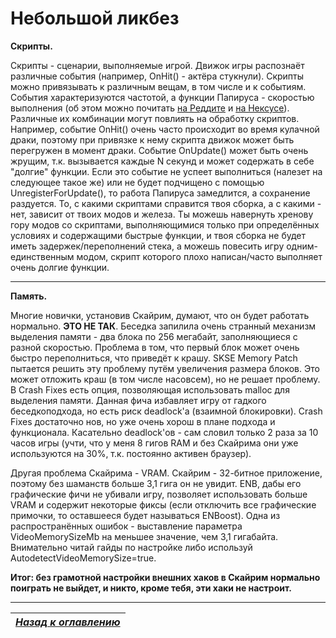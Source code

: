 # Небольшой ликбез

**Скрипты.**

Скрипты - сценарии, выполняемые игрой. Движок игры распознаёт различные события (например, OnHit() - актёра стукнули). Скрипты можно привязывать к различным вещам, в том числе и к событиям. События характеризуются частотой, а функции Папируса - скоростью выполнения (об этом можно почитать [на Реддите](https://www.reddit.com/r/skyrimmods/comments/4omjly/a_few_script_execution_speed_psas/) и [на Нексусе](http://www.nexusmods.com/skyrim/mods/18825/)). Различные их комбинации могут повлиять на обработку скриптов. Например, событие OnHit() очень часто происходит во время кулачной драки, поэтому при привязке к нему скрипта движок может быть перегружен в момент драки. Событие OnUpdate() может быть очень жрущим, т.к. вызывается каждые N секунд и может содержать в себе "долгие" функции. Если это событие не успеет выполниться (налезет на следующее такое же) или не будет подчищено с помощью UnregisterForUpdate(), то работа Папируса замедлится, а сохранение раздуется. То, с какими скриптами справится твоя сборка, а с какими - нет, зависит от твоих модов и железа. Ты можешь навернуть хренову гору модов со скриптами, выполняющимися только при определённых условиях и содержащими быстрые функции, и твоя сборка не будет иметь задержек/переполнений стека, а можешь повесить игру одним-единственным модом, скрипт которого плохо написан/часто выполняет очень долгие функции.

------

**Память.**

Многие новички, установив Скайрим, думают, что он будет работать нормально. **ЭТО НЕ ТАК**. Беседка запилила очень странный механизм выделения памяти - два блока по 256 мегабайт, заполняющиеся с разной скоростью. Проблема в том, что первый блок может очень быстро переполниться, что приведёт к крашу. SKSE Memory Patch пытается решить эту проблему путём увеличения размера блоков. Это может отложить краш (в том числе насовсем), но не решает проблему. В Crash Fixes есть опция, позволяющая использовать malloc для выделения памяти. Данная фича избавляет игру от гадкого беседкоподхода, но есть риск deadlock'а (взаимной блокировки). Crash Fixes достаточно нов, но уже очень хорош в плане подхода и функционала. Касательно deadlock'ов - сам словил только 2 раза за 10 часов игры (учти, что у меня 8 гигов RAM и без Скайрима они уже используются на 30%, т.к. постоянно активен браузер).

Другая проблема Скайрима - VRAM. Скайрим - 32-битное приложение, поэтому без шаманств больше 3,1 гига он не увидит. ENB, дабы его графические фичи не убивали игру, позволяет использовать больше VRAM и содержит некоторые фиксы (если отключить все графические примочки, то оставшееся будет называться ENBoost). Одна из распространённых ошибок - выставление параметра VideoMemorySizeMb на меньшее значение, чем 3,1 гигабайта. Внимательно читай гайды по настройке либо используй AutodetectVideoMemorySize=true.

**Итог: без грамотной настройки внешних хаков в Скайрим нормально поиграть не выйдет, и никто, кроме тебя, эти хаки не настроит.**

------

|[*Назад к оглавлению*](../01_Оглавление.md)|
|:---:|
